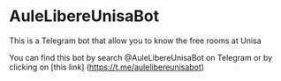 # AuleLibereUnisaBot
This is a Telegram bot that allow you to know the free rooms at Unisa

You can find this bot by search @AuleLibereUnisaBot on Telegram or by clicking on [this link] (https://t.me/aulelibereunisabot)
